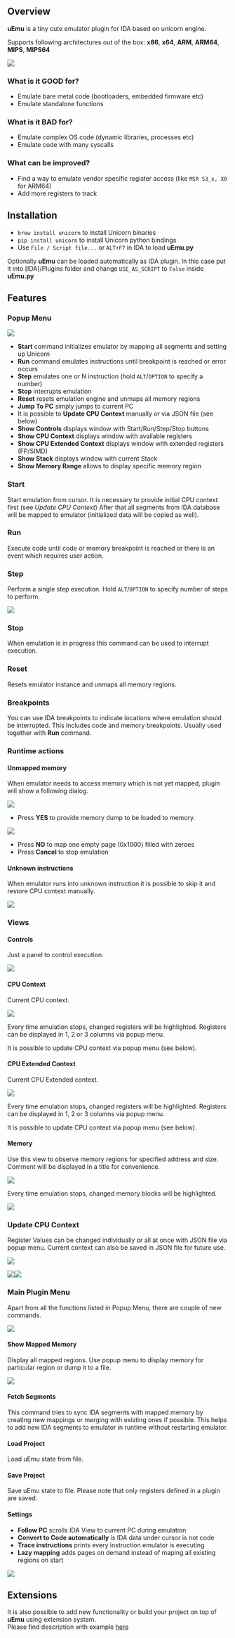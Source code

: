## Overview

**uEmu** is a tiny cute emulator plugin for IDA based on unicorn engine.

Supports following architectures out of the box: **x86**, **x64**, **ARM**, **ARM64**, **MIPS**, **MIPS64**

![](./Resources/screenshots/doc_overview.png)

### What is it GOOD for?

- Emulate bare metal code (bootloaders, embedded firmware etc)
- Emulate standalone functions

### What is it BAD for?

- Emulate complex OS code (dynamic libraries, processes etc)
- Emulate code with many syscalls

### What can be improved?

- Find a way to emulate vendor specific register access (like `MSR S3_x, X0` for ARM64)
- Add more registers to track

## Installation

- `brew install unicorn` to install Unicorn binaries
- `pip install unicorn` to install Unicorn python bindings
- Use `File / Script file...` or `ALT+F7` in IDA to load **uEmu.py**

Optionally **uEmu** can be loaded automatically as IDA plugin. In this case put it into [IDA]/Plugins folder and change `USE_AS_SCRIPT` to `False` inside **uEmu.py**

## Features

### Popup Menu

![](./Resources/screenshots/doc_popup.png)

- **Start** command initializes emulator by mapping all segments and setting up Unicorn
- **Run** command emulates instructions until breakpoint is reached or error occurs
- **Step** emulates one or N instruction (hold `ALT`/`OPTION` to specify a number)
- **Stop** interrupts emulation
- **Reset** resets emulation engine and unmaps all memory regions
- **Jump To PC** simply jumps to current PC
- It is possible to **Update CPU Context** manually or via JSON file (see below)
- **Show Controls** displays window with Start/Run/Step/Stop buttons
- **Show CPU Context** displays window with available registers
- **Show CPU Extended Context** displays window with extended registers (FP/SIMD)
- **Show Stack** displays window with current Stack
- **Show Memory Range** allows to display specific memory region

### Start

Start emulation from cursor. It is necessary to provide initial CPU context first (see _Update CPU Context_)
After that all segments from IDA database will be mapped to emulator (initialized data will be copied as well).

### Run

Execute code until code or memory breakpoint is reached or there is an event which requires user action.

### Step

Perform a single step execution. Hold `ALT`/`OPTION` to specify number of steps to perform.

![](./Resources/screenshots/doc_stepcnt.png)

### Stop

When emulation is in progress this command can be used to interrupt execution.

### Reset

Resets emulator instance and unmaps all memory regions.

### Breakpoints

You can use IDA breakpoints to indicate locations where emulation should be interrupted. 
This includes code and memory breakpoints.
Usually used together with **Run** command.

### Runtime actions

#### Unmapped memory

When emulator needs to access memory which is not yet mapped, plugin will show a following dialog.

![](./Resources/screenshots/doc_actmap.png)

- Press **YES** to provide memory dump to be loaded to memory.

![](./Resources/screenshots/doc_mapbin.png)

- Press **NO** to map one empty page (0x1000) filled with zeroes
- Press **Cancel** to stop emulation

#### Unknown instructions

When emulator runs into unknown instruction it is possible to skip it and restore CPU context manually.

![](./Resources/screenshots/doc_actins.png)

### Views

#### Controls

Just a panel to control execution.

![](./Resources/screenshots/doc_controls.png)

#### CPU Context

Current CPU context.

![](./Resources/screenshots/doc_regview.png)

Every time emulation stops, changed registers will be highlighted. Registers can be displayed in 1, 2 or 3 columns via popup menu.

It is possible to update CPU context via popup menu (see below).

#### CPU Extended Context

Current CPU Extended context.

![](./Resources/screenshots/doc_regexview.png)

Every time emulation stops, changed registers will be highlighted. Registers can be displayed in 1, 2 or 3 columns via popup menu.

It is possible to update CPU context via popup menu (see below).


#### Memory

Use this view to observe memory regions for specified address and size. Comment will be displayed in a title for convenience.

![](./Resources/screenshots/doc_showmem.png)

Every time emulation stops, changed memory blocks will be highlighted.

![](./Resources/screenshots/doc_memview.png)

### Update CPU Context

Register Values can be changed individually or all at once with JSON file via popup menu.
Current context can also be saved in JSON file for future use.

![](./Resources/screenshots/doc_changectx.png)

![](./Resources/screenshots/doc_regupdate.png)![](./Resources/screenshots/doc_regexupdate.png)

### Main Plugin Menu

Apart from all the functions listed in Popup Menu, there are couple of new commands.

![](./Resources/screenshots/doc_main.png)

#### Show Mapped Memory

Display all mapped regions. Use popup menu to display memory for particular region or dump it to a file.

![](./Resources/screenshots/doc_mappedmem.png)

#### Fetch Segments

This command tries to sync IDA segments with mapped memory by creating new mappings or merging with existing ones if possible.
This helps to add new IDA segments to emulator in runtime without restarting emulator.

#### Load Project

Load uEmu state from file.

#### Save Project

Save uEmu state to file.
Please note that only registers defined in a plugin are saved.

#### Settings

- **Follow PC** scrolls IDA View to current PC during emulation
- **Convert to Code automatically** is IDA data under cursor is not code
- **Trace instructions** prints every instruction emulator is executing
- **Lazy mapping** adds pages on demand instead of maping all existing regions on start

![](./Resources/screenshots/doc_settings.png)

## Extensions

It is also possible to add new functionality or build your project on top of **uEmu** using extension system.  
Please find description with example [here](./Extensions/README.md)



